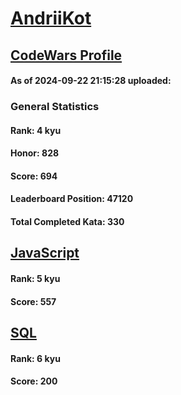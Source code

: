 # [AndriiKot](https://www.codewars.com/users/AndriiKot)
## [CodeWars Profile](https://www.codewars.com/users/AndriiKot)
#### As of 2024-09-22 21:15:28 uploaded:
### General Statistics
#### Rank: 4 kyu
#### Honor: 828
#### Score: 694
#### Leaderboard Position: 47120
#### Total Completed Kata: 330

## [JavaScript](https://github.com/AndriiKot/JavaScript__CodeWars)
#### Rank: 5 kyu
#### Score: 557

## [SQL](https://github.com/AndriiKot/SQL__CodeWars)
#### Rank: 6 kyu
#### Score: 200

